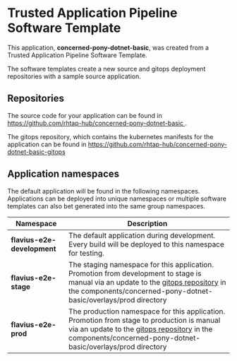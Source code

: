 # Trusted Application Pipeline Software Template

This application, **concerned-pony-dotnet-basic**, was created from a Trusted Application Pipeline Software Template.

The software templates create a new source and gitops deployment repositories with a sample source application. 

## Repositories

The source code for your application can be found in [https://github.com/rhtap-hub/concerned-pony-dotnet-basic ](https://github.com/rhtap-hub/concerned-pony-dotnet-basic ).
 
The gitops repository, which contains the kubernetes manifests for the application can be found in 
[https://github.com/rhtap-hub/concerned-pony-dotnet-basic-gitops ](https://github.com/rhtap-hub/concerned-pony-dotnet-basic-gitops ) 

## Application namespaces 

The default application will be found in the following namespaces. Applications can be deployed into unique namespaces or multiple software templates can also bet generated into the same group namespaces.  

|  Namespace   |  Description   |  
| -------- | -------- |   
| **flavius-e2e-development** | The default application during development. Every build will be deployed to this namespace for testing. | 
| **flavius-e2e-stage** | The staging namespace for this application. Promotion from development to stage is manual via an update to the [gitops repository](https://github.com/rhtap-hub/concerned-pony-dotnet-basic-gitops ) in the components/concerned-pony-dotnet-basic/overlays/prod directory |  
| **flavius-e2e-prod** | The production namespace for this application. Promotion from stage to production is manual via an update to the [gitops repository](https://github.com/rhtap-hub/concerned-pony-dotnet-basic-gitops ) in the components/concerned-pony-dotnet-basic/overlays/prod directory | 